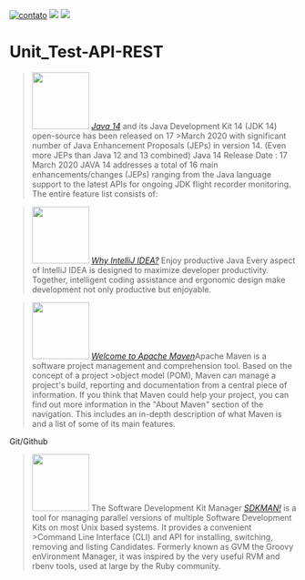 [![contato](https://img.shields.io/badge/Windows-0078D6?style=for-the-badge&logo=windows&logoColor=white)]()
[![](https://img.shields.io/badge/Ubuntu-E95420?style=for-the-badge&logo=ubuntu&logoColor=white)]()
[![](https://img.shields.io/badge/Java-ED8B00?style=for-the-badge&logo=java&logoColor=white)]()

# Unit_Test-API-REST



><p><div align="left">
><img src="https://user-images.githubusercontent.com/66042254/147762480-ed86f039-8e1a-43fd-a9a8-ae786f69d095.jpg"width="100px"/>
><a href="https://www.oracle.com/java/technologies/javase/14all-relnotes.html"><i>Java 14</i></a> and its Java Development Kit 14 (JDK 14) open-source has been released on 17 >March 2020 with significant number of Java Enhancement Proposals (JEPs) in version 14. (Even more JEPs than Java 12 and 13 combined) Java 14 Release Date : 17 March 2020 JAVA 14 addresses a total of 16 main enhancements/changes (JEPs) ranging from the Java language support to the latest APIs for ongoing JDK flight recorder monitoring. The entire feature list consists of:</div></p>


><p><div align="left">
><img src="https://user-images.githubusercontent.com/66042254/147763540-4d498e16-105f-4f89-8ee0-2dec2ad232a1.png"width="100px"/>
><a href="https://www.jetbrains.com/pt-br/idea/"><i> Why IntelliJ IDEA?</i></a>
>Enjoy productive Java
>Every aspect of IntelliJ IDEA is designed to maximize developer productivity. Together, intelligent coding assistance and ergonomic design make development not only productive but enjoyable.    
</p>



><p><div align="left">
><img src=""width="100px"/> 
><a href="https://maven.apache.org/"><i>Welcome to Apache Maven</i></a>Apache Maven is a software project management and comprehension tool. Based on the concept of a project >object model (POM), Maven can manage a project's build, reporting and documentation from a central piece of information.
>If you think that Maven could help your project, you can find out more information in the "About Maven" section of the navigation. This includes an in-depth description of what Maven is and a list of some of its main features.
  <p>

Git/Github



> <p><div align="left">
> <img src="https://user-images.githubusercontent.com/66042254/147758671-3d50962d-0530-45a4-b6c4-709abb7460f3.png" width="100px"/>
> The Software Development Kit Manager
  >  <a href="https://sdkman.io/"><i>SDKMAN!</i></a> is a tool for managing parallel versions of multiple Software Development Kits on most Unix based systems. It provides a convenient >Command Line Interface (CLI) and API for installing, switching, removing and listing Candidates. Formerly known as GVM the Groovy enVironment Manager, it was inspired by the very useful RVM and rbenv tools, used at large by the Ruby community. </div></p>
   
